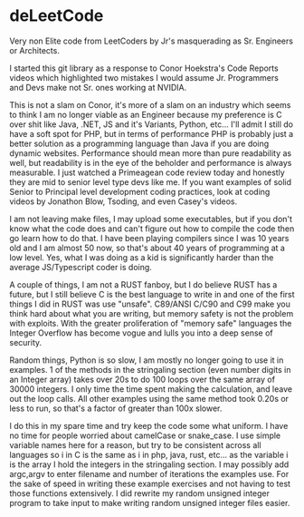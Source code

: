 # deLeetCode
Very non Elite code from LeetCoders  by Jr's masquerading as Sr. Engineers or Architects.


I started this git library as a response to Conor Hoekstra's Code Reports videos which highlighted two mistakes I would assume Jr. Programmers and Devs make not Sr. ones working at NVIDIA.

This is not a slam on Conor, it's more of a slam on an industry which seems to think I am no longer viable as an Engineer because my preference is C over shit like Java, .NET, JS and it's Variants, 
Python, etc...  I'll admit I still do have a soft spot for PHP, but in terms of performance PHP is probably just a better solution as a programming language than Java if you are doing dynamic
websites.  Performance should mean more than pure readability as well, but readability is in the eye of the beholder and performance is always measurable.  I just watched a Primeagean code review 
today and honestly they are mid to senior level type devs like me.  If you want examples of solid Senior to Principal level development coding practices, look at coding videos by Jonathon Blow, Tsoding,
and even Casey's videos.

I am not leaving make files, I may upload some executables, but if you don't know what the code does and can't figure out how to compile the code then go learn how to do that. I have been 
playing compilers since I was 10 years old and I am almost 50 now, so that's about 40 years of programming at a low level.  Yes, what I was doing as a kid is significantly harder than the average JS/Typescript
coder is doing.

A couple of things, I am not a RUST fanboy, but I do believe RUST has a future, but I still believe C is the best language to write in and one of the first things I did in RUST was use "unsafe".  C89/ANSI C/C90
and C99 make you think hard about what you are writing, but memory safety is not the problem with exploits.  With the greater proliferation of "memory safe" languages the Integer Overflow has become vogue and
lulls you into a deep sense of security. 

Random things, Python is so slow, I am mostly no longer going to use it in examples. 1 of the methods in the stringaling section (even number digits in an Integer array) takes over 20s to do 100 loops over the same 
array of 30000 integers. I only time the time spent making the calculation, and leave out the loop calls.  All other examples using the same method took 0.20s or less to run, so that's a factor of greater than 100x 
slower.   

I do this in my spare time and try keep the code some what uniform.  I have no time for people worried about camelCase or snake_case.  I use simple variable names here for a reason, but try to be consistent across
all languages so i in C is the same as i in php, java, rust, etc... as the variable i is the array I hold the integers in the stringaling section.  I may possibly add argc,argv to enter filename and number of 
iterations the examples use.  For the sake of speed in writing these example exercises and not having to test those functions extensively.  I did rewrite my random unsigned integer program to take input to make writing
random unsigned integer files easier.


